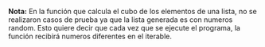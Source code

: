 <strong>Nota:</strong>
En la función que calcula el cubo de los elementos de una lista, no se realizaron casos de prueba ya que la lista generada es con numeros random. 
Esto quiere decir que cada vez que se ejecute el programa, la función recibirá numeros diferentes en el iterable. 